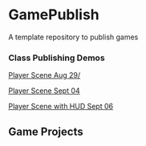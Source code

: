 # GamePublish

A template repository to publish games

### Class Publishing Demos

[Player Scene Aug 29/](player_scene_08_29/)

[Player Scene Sept 04](main_scene_09_04/)

[Player Scene with HUD Sept 06](main_scene_with_hud/)

## Game Projects
